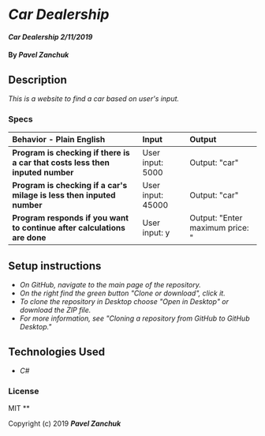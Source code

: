 # _Car Dealership_

#### _Car Dealership 2/11/2019_

#### By _**Pavel Zanchuk**_

## Description

_This is a website to find a car based on user's input._

### Specs
| Behavior - Plain English | Input | Output |
| :-------------     | :------------- | :------------- |
| **Program is checking if there is a car that costs less then inputed number** | User input: 5000 | Output: "car"|
| **Program is checking if a car's milage is less then inputed number** | User input: 45000 | Output: "car"|
| **Program responds if you want to continue after calculations are done** | User input: y | Output: "Enter maximum price: "|



## Setup instructions
* _On GitHub, navigate to the main page of the repository._
* _On the right find the green button "Clone or download", click it._
* _To clone the repository in Desktop choose "Open in Desktop" or download the ZIP file._
* _For more information, see "Cloning a repository from GitHub to GitHub Desktop."_

## Technologies Used

* _C#_

### License
MIT
**

Copyright (c) 2019 **_Pavel Zanchuk_**
